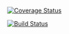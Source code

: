 [![Coverage Status](https://coveralls.io/repos/github/Anisieu/My-brand-Anisie/badge.svg?branch=bg-documentation)](https://coveralls.io/github/Anisieu/My-brand-Anisie?branch=bg-documentation)

[![Build Status](https://travis-ci.com/Anisieu/My-brand-Anisie.svg?branch=develop)](https://travis-ci.com/Anisieu/My-brand-Anisie)